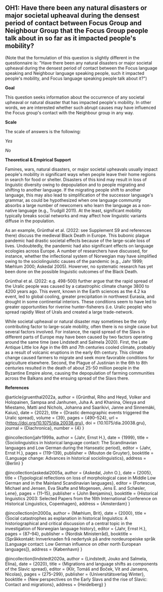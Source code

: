 
## OH1: Have there been any natural disasters or major societal upheaval during the densest period of contact between Focus Group and Neighbour Group that the Focus Group people talk about in so far as it impacted people's mobility?

(Note that the formulation of this question is slightly different in the questionnaire is: "Have there been any natural disasters or major societal upheaval during the densest period of contact between the Focus language speaking and Neighbour language speaking people, such it impacted people's mobility, and Focus language speaking people talk about it?")

**Goal**

This question seeks information about the occurrence of any societal upheaval or natural disaster that has impacted people's mobility. In other words, we are interested whether such abrupt causes may have influenced the Focus group's contact with the Neighbour group in any way.


**Scale**

The scale of answers is the following:

*Yes*

*No*


**Theoretical & Empirical Support**

Famines, wars, natural disasters, or major societal upheavals usually impact people's mobility in significant ways when people leave their home regions in search for food or shelter. Disasters of this kind may result in loss of linguistic diversity owing to depopulation and to people migrating and shifting to another language. If the migrating people shift to another language, this may also lead to simplification of the successor language's grammar, as could be hypothesized when one language community absorbs a large number of newcomers who learn the language as a non-native language (e.g., Trudgill 2011). At the least, significant mobility typically breaks social networks and may affect how linguistic variants diffuse in the population.

As an example, Grünthal et al. (2022: see Supplement S9 and references there) discuss the medieval Black Death in Europe. This bubonic plague pandemic had drastic societal effects because of the large-scale loss of lives. Undoubtedly, the pandemic had also significant effects on language ecologies across Europe. A number of researchers have discussed, for instance, whether the inflectional system of Norwegian may have simplified owing to the sociolinguistic causes of the pandemic (e.g., Jahr 1999; Mæhlum 2000; Askedal 2005). Howerver, no systematic research has yet been done on the possible linguistic outcomes of the Black Death.

Grünthal et al. (2022: e.g. 498-500) further argue that the rapid spread of the Uralic people was caused by a catastrophic climate change 3800 to 4200 years ago. This event, known in the Earth sciences as the 4.2 ka event, led to global cooling, greater precipitation in northwest Eurasia, and drought in some continental interiors. These conditions seem to have led to greater opportunities for riverine hunter-fisherers (i.e. Uralic people) who spread rapidly West of Urals and created a large trade-network.

While societal upheaval or natural disaster may sometimes be the only contributing factor to large-scale mobility, often there is no single cause but several factors involved. For instance, the rapid spread of the Slavs in different parts of Europe may have been caused by two factors operating around the same time (see Lindstedt and Salmela 2020). First, the Late Antique Little Ice Age in the 6th and 7th centuries cooled climate, probably as a result of volcanic eruptions in the early 6th century. This climate change caused farmers to migrate and seek more favorable conditions for agriculture elsewhere. Second, the Plague of Justinian in the 6th to 8th centuries resulted in the death of about 25-50 million people in the Byzantine Empire alone, causing the depopulation of farming communities across the Balkans and the ensuing spread of the Slavs there.



**References**

@article{gruenthal2022a,
  author = {Grünthal, Riho and Heyd, Volker and Holopainen, Sampsa and Janhunen, Juha A. and Khanina, Olesya and Miestamo, Matti and Nichols, Johanna and Saarikivi, Janne and Sinnemäki, Kaius},
  date = {2022},
  title = {Drastic demographic events triggered the Uralic spread},
  volume = {39},
  pages = {490–524},
  url = {https://doi.org/10.1075/dia.20038.gru},
  doi = {10.1075/dia.20038.gru},
  journal = {Diachronica},
  number = {4}
}

@incollection{jahr1999a,
  author = {Jahr, Ernst H.},
  date = {1999},
  title = {Sociolinguistics in historical language contact: The Scandinavian languages and Low German during the Hanseatic period},
  editor = {Jahr, Ernst H.},
  pages = {119–139},
  publisher = {Mouton de Gruyter},
  booktitle = {Language change: Advances in historical sociolinguistics},
  address = {Berlin}
}

@incollection{askedal2005a,
  author = {Askedal, John O.},
  date = {2005},
  title = {Typological reflections on loss of morphological case in Middle Low German and in the Mainland Scandinavian languages},
  editor = {Fortescue, Michael and Jensen, Eva Skafte and Mogensen, Jens E. and Schøsler, Lene},
  pages = {11–15},
  publisher = {John Benjamins},
  booktitle = {Historical linguistics 2003: Selected Papers from the 16th International Conference on Historical Linguistics, Copenhagen},
  address = {Amsterdam}
}

@incollection{m2000a,
  author = {Mæhlum, Brit},
  date = {2000},
  title = {Social catastrophes as explanation in historical linguistics: A historiographical and critical discussion of a central topic in the investigation of Norwegian language history},
  editor = {Jahr, Ernst H.},
  pages = {87–94},
  publisher = {Nordisk Ministerråd},
  booktitle = {Språkkontakt: Innverknaden frå nedertysk på andre nordeuropeiske språk [Language contact: Low German influence on other north European languages]},
  address = {København}
}

@incollection{lindstedt2020a,
  author = {Lindstedt, Jouko and Salmela, Elina},
  date = {2020},
  title = {Migrations and language shifts as components of the Slavic spread},
  editor = {Klír, Tomáš and Boček, Vít and Jansens, Nicolas},
  pages = {275–299},
  publisher = {Universitätsverlag Winter},
  booktitle = {New perspectives on the Early Slavs and the rise of Slavic: Contact and migrations},
  address = {Heidelberg}
}
